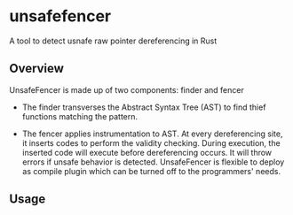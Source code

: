 # unsafefencer

A tool to detect usnafe raw pointer dereferencing in Rust


## Overview

UnsafeFencer is made up of two components:  finder and fencer
* The finder transverses the Abstract Syntax Tree (AST) to find thief functions matching the pattern.

* The fencer applies instrumentation to AST. At every dereferencing site, it inserts codes to perform the validity checking. During execution, the inserted code will execute before dereferencing occurs. It will throw errors if unsafe behavior is detected. UnsafeFencer is flexible to deploy as compile plugin which can be turned off to the programmers' needs.


## Usage
